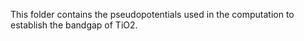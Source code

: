 This folder contains the pseudopotentials used in the computation to establish the bandgap of TiO2.
